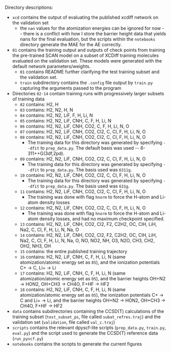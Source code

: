 Directory descriptions:

- `xcd` contains the output of evaluating the published xcdiff network on the validation set
    - the `nan` values for the atomization energies can be ignored for now -- there is a conflict with how I store the barrier height data that yields nans for the final evaluation, but the scripts within the `notebooks` directory generate the MAE for the AE correctly.
- `01` contains the training output and outputs of check points from training the pre-trained SCAN model on a subset of XCDiff training molecules evaluated on the validation set. These models were generated with the default network parameters/weights.
    - `01` contains README further clarifying the test training subset and the validation set.
    - `train` subdirectory contains the `.config` file output by `train.py` capturing the arguments passed to the program
- Directories `02-14` contain training runs with progressively larger subsets of training data
    - `02` contains: H2, H
    - `03` contains: H2, N2, H, N
    - `04` contains: H2, N2, LiF, F, H, Li, N
    - `05` contains: H2, N2, LiF, CNH, C, F, H, Li, N
    - `06` contains: H2, N2, LiF, CNH, CO2, C, F, H, Li, N, O
    - `07` contains: H2, N2, LiF, CNH, CO2, Cl2, C, Cl, F, H, Li, N, O
    - `08` contains: H2, N2, LiF, CNH, CO2, Cl2, C, Cl, F, H, Li, N, O
        - The training data for this directory was generated by specifying `--dfit` to `prep_data.py`. The default basis was used -- 6-311++G(3df,2pd).
    - `09` contains: H2, N2, LiF, CNH, CO2, Cl2, C, Cl, F, H, Li, N, O
        - The training data for this directory was generated by specifying `--dfit` to `prep_data.py`. The basis used was `6311g`.
    - `10` contains: H2, N2, LiF, CNH, CO2, Cl2, C, Cl, F, H, Li, N, O
        - The training data for this directory was generated by specifying `--dfit` to `prep_data.py`. The basis used was `631g`.
    - `11` contains: H2, N2, LiF, CNH, CO2, Cl2, C, Cl, F, H, Li, N, O
        - The training was done with flag `hnorm` to force the H-atom and Li-atom density losses
    - `12` contains: H2, N2, LiF, CNH, CO2, Cl2, C, Cl, F, H, Li, N, O
        - The training was done with flag `hnorm` to force the H-atom and Li-atom density losses, and had no maximum checkpoint specified.
    - `13` contains: H2, N2, LiF, CNH, CO2, Cl2, F2, C2H2, OC, ClH, LiH, Na2, C, Cl, F, H, Li, N, Na, O
    - `14` contains: H2, N2, LiF, CNH, CO2, Cl2, F2, C2H2, OC, ClH, LiH, Na2, C, Cl, F, H, Li, N, Na, O, NO, NO2, NH, O3, N2O, CH3, CH2, OH2, NH3, OH
    - `15` contains: the entire published training trajectory
    - `16` contains: H2, N2, LiF, CNH, C, F, H, Li, N (same atomization/atomic energy set as `05`), and the ionization potentials C+ -> C, Li+ -> Li
    - `17` contains: H2, N2, LiF, CNH, C, F, H, Li, N (same atomization/atomic energy set as `05`), and the barrier heights OH+N2 -> HON2, OH+CH3 -> CH4O, F+HF -> HF2
    - `18` contains: H2, N2, LiF, CNH, C, F, H, Li, N (same atomization/atomic energy set as `05`), the ionization potentials C+ -> C and Li+ -> Li, and the barrier heights OH+N2 -> HON2, OH+CH3 -> CH4O, F+HF -> HF2 
- `data` contains subdirectories containing the CCSD(T) calculations of the training subset (`test_subset_ps`, file called `subat_refres.traj`) and the validation set (`validation`, file called `val_c.traj`)
- `scripts` contains the relevant dpyscf-lite scripts (`prep_data.py`, `train.py`, `eval.py`) and the script used to generate the CCSD(T) reference data (`run_pyscf.py`)
- `notebooks` contains the scripts to generate the current figures
